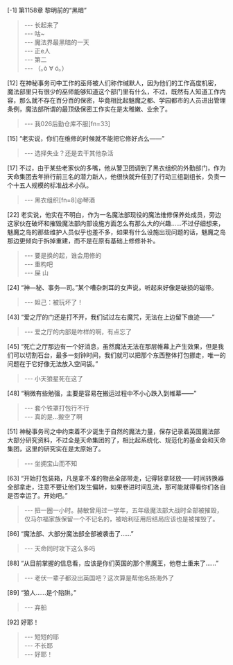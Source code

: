 
[-1] 第1158章 黎明前的“黑暗”
>--- 长起来了<br>
>--- 咕~<br>
>--- 魔法界最黑暗的一天<br>
>--- 正e人<br>
>--- 第二<br>
>--- （｡ò ∀ ó｡）<br>

[12] 在神秘事务司中工作的巫师被人们称作缄默人，因为他们的工作高度机密，魔法部里只有很少的巫师能够知道这个部门里有什么，不过，既然有人知道工作内容，那么就不存在百分百的保密，毕竟相比起魅魔之都、学园都市的人员进出管理条例，魔法部所谓的最顶级保密工作实在是太稚嫩、业余了。
>--- 我026后勤仓库不服[fn=33]<br>

[15] “老实说，你们在维修的时候就不能把它修好点么——”
>--- 选择失业？还是去干其他杂活<br>

[17] 不过，由于某些老家伙的多嘴，他从警卫团调到了黑衣组织的外勤部门，作为天命集团去年排行前三名的潜力新人，他很快就升任到了行动三组副组长，负责一个十五人规模的标准战术小队。
>--- 黑衣组织[fn=8]@琴酒<br>

[22] 老实说，他实在不明白，作为一名魔法部现役的魔法维修保养处成员，旁边这家伙在破坏和摧毁魔法部内部设施方面怎么有那么大的兴趣……不过仔细想来，魅魔之岛的那些维护人员似乎也差不多，如果有什么设施出现问题的话，魅魔之岛那边更倾向于拆掉重建，而不是在原有基础上修修补补。
>--- 要是换的起，谁会用修的<br>
>--- 重构吧<br>
>--- 屎 山<br>

[24] “神—秘、事务—司。”某个嘈杂刺耳的女声说，听起来好像是破损的磁带。
>--- 妲己：被玩坏了！<br>

[43] “爱之厅的门还是打不开，我们试过左右魔咒，无法在上边留下痕迹——”
>--- 爱之厅的内部是咋样的啊，有点忘了<br>

[45] “死亡之厅那边有一个好消息，虽然魔法无法在那层帷幕上产生效果，但是我们可以切割石台，最多一刻钟时间，我们就可以把那个东西整体打包挪走，唯一的问题在于它好像无法放入空间袋。”
>--- 小天狼星死在这了<br>

[48] “稍微有些勉强，主要是容易在搬运过程中不小心跌入到帷幕——”
>--- 套个铁罩打包行不行<br>
>--- 真的是...搬空了啊<br>

[51] 神秘事务司之中约束着不少诞生于自然的魔法力量，保存记录着英国魔法部大部分研究资料，不过全是天命集团的了，相比起系统化、规范化的基金会和天命集团，这里的研究实在是太原始了。
>--- 坐拥宝山而不知<br>

[63] “开始打包装箱，凡是拿不准的物品全部带走，记得轻拿轻放——时间转换器全部拿走，注意不要让他们发生偏转，如果卷进时间乱流，那可能就得看你们各自是否幸运了。开始吧。”
>--- 扭一圈一小时。赫敏曾用过一学年，五年级魔法部大战时全部被摧毁，仅马尔福家族保留一个不记名的，被哈利征用后结局应该也是被摧毁了。<br>

[86] “魔法部、大部分魔法部全部被袭击了……”
>--- 天命同时攻下这么多吗<br>

[88] “从目前掌握的信息看，应该是你们英国的那个黑魔王，他卷土重来了……”
>--- 老伏一辈子都没出英国吧？这次算是帮他名扬海外了<br>

[89] “狼人……是个陷阱。”
>--- 弃船<br>

[92] 好耶！
>--- 短短的耶<br>
>--- 不长耶<br>
>--- 好耶！<br>
